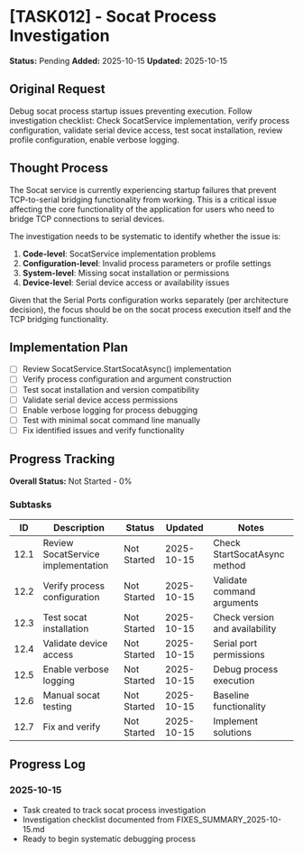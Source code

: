 # [TASK012] - Socat Process Investigation

**Status:** Pending
**Added:** 2025-10-15
**Updated:** 2025-10-15

## Original Request
Debug socat process startup issues preventing execution. Follow investigation checklist: Check SocatService implementation, verify process configuration, validate serial device access, test socat installation, review profile configuration, enable verbose logging.

## Thought Process
The Socat service is currently experiencing startup failures that prevent TCP-to-serial bridging functionality from working. This is a critical issue affecting the core functionality of the application for users who need to bridge TCP connections to serial devices.

The investigation needs to be systematic to identify whether the issue is:
1. **Code-level**: SocatService implementation problems
2. **Configuration-level**: Invalid process parameters or profile settings
3. **System-level**: Missing socat installation or permissions
4. **Device-level**: Serial device access or availability issues

Given that the Serial Ports configuration works separately (per architecture decision), the focus should be on the socat process execution itself and the TCP bridging functionality.

## Implementation Plan
- [ ] Review SocatService.StartSocatAsync() implementation
- [ ] Verify process configuration and argument construction
- [ ] Test socat installation and version compatibility
- [ ] Validate serial device access permissions
- [ ] Enable verbose logging for process debugging
- [ ] Test with minimal socat command line manually
- [ ] Fix identified issues and verify functionality

## Progress Tracking

**Overall Status:** Not Started - 0%

### Subtasks
| ID | Description | Status | Updated | Notes |
|----|-------------|--------|---------|-------|
| 12.1 | Review SocatService implementation | Not Started | 2025-10-15 | Check StartSocatAsync method |
| 12.2 | Verify process configuration | Not Started | 2025-10-15 | Validate command arguments |
| 12.3 | Test socat installation | Not Started | 2025-10-15 | Check version and availability |
| 12.4 | Validate device access | Not Started | 2025-10-15 | Serial port permissions |
| 12.5 | Enable verbose logging | Not Started | 2025-10-15 | Debug process execution |
| 12.6 | Manual socat testing | Not Started | 2025-10-15 | Baseline functionality |
| 12.7 | Fix and verify | Not Started | 2025-10-15 | Implement solutions |

## Progress Log
### 2025-10-15
- Task created to track socat process investigation
- Investigation checklist documented from FIXES_SUMMARY_2025-10-15.md
- Ready to begin systematic debugging process
